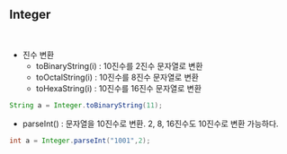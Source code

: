## Integer

<br>

- 진수 변환
  - toBinaryString(i) : 10진수를 2진수 문자열로 변환
  - toOctalString(i) : 10진수를 8진수 문자열로 변환
  - toHexaString(i) : 10진수를 16진수 문자열로 변환

```java
String a = Integer.toBinaryString(11);
```

- parseInt() : 문자열을 10진수로 변환. 2, 8, 16진수도 10진수로 변환 가능하다.

```java
int a = Integer.parseInt("1001",2);
```
